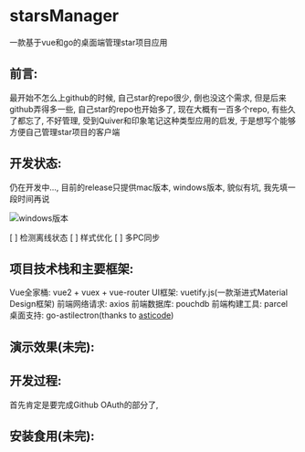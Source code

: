 # starsManager

一款基于vue和go的桌面端管理star项目应用

## 前言:

最开始不怎么上github的时候, 自己star的repo很少, 倒也没这个需求, 但是后来github弄得多一些, 自己star的repo也开始多了, 现在大概有一百多个repo, 有些久了都忘了, 不好管理, 受到Quiver和印象笔记这种类型应用的启发, 于是想写个能够方便自己管理star项目的客户端


## 开发状态:

仍在开发中..., 目前的release只提供mac版本, windows版本, 貌似有坑, 我先填一段时间再说

![windows版本](http://p0w4szagp.bkt.clouddn.com/starsManager/yaoming.jpeg?imageView2/1/w/200/h/200/format/jpg/q/75|imageslim)

[ ] 检测离线状态
[ ] 样式优化
[ ] 多PC同步


## 项目技术栈和主要框架:

Vue全家桶: vue2 + vuex + vue-router
UI框架: vuetify.js(一款渐进式Material Design框架)
前端网络请求: axios
前端数据库: pouchdb
前端构建工具: parcel
桌面支持: go-astilectron(thanks to [asticode](https://github.com/asticode))

## 演示效果(未完):


## 开发过程:

首先肯定是要完成Github OAuth的部分了, 

## 安装食用(未完):


